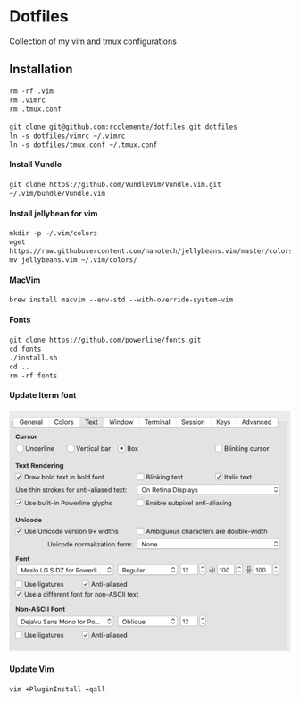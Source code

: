 # Dotfiles

Collection of my vim and tmux configurations

## Installation

    rm -rf .vim
    rm .vimrc
    rm .tmux.conf
    
    git clone git@github.com:rcclemente/dotfiles.git dotfiles
    ln -s dotfiles/vimrc ~/.vimrc
    ln -s dotfiles/tmux.conf ~/.tmux.conf
    
#### Install Vundle
    
    git clone https://github.com/VundleVim/Vundle.vim.git ~/.vim/bundle/Vundle.vim
    
#### Install jellybean for vim
    
    mkdir -p ~/.vim/colors
    wget https://raw.githubusercontent.com/nanotech/jellybeans.vim/master/colors/jellybeans.vim 
    mv jellybeans.vim ~/.vim/colors/

#### MacVim
    
    brew install macvim --env-std --with-override-system-vim

#### Fonts
    
    git clone https://github.com/powerline/fonts.git
    cd fonts
    ./install.sh 
    cd ..
    rm -rf fonts
    
#### Update Iterm font

![Iterm Font Config](https://github.com/rcclemente/dotfiles/blob/master/images/tmux_powerline_font.png "Inconsolata")


#### Update Vim
    
    vim +PluginInstall +qall
